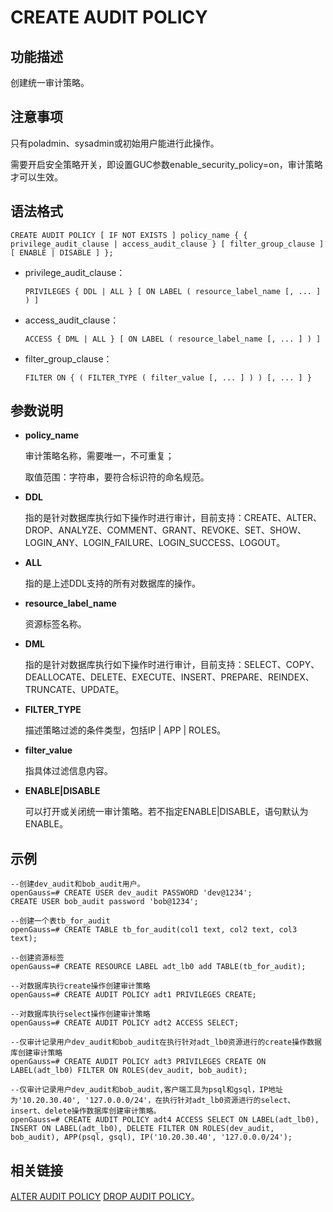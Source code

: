 # CREATE AUDIT POLICY

## 功能描述<a name="section1163224811518"></a>

创建统一审计策略。

## 注意事项<a name="zh-cn_topic_0059777586_s0bb17f15d73a4d978ef028b2686e0f7a"></a>

只有poladmin、sysadmin或初始用户能进行此操作。

需要开启安全策略开关，即设置GUC参数enable\_security\_policy=on，审计策略才可以生效。

## 语法格式<a name="zh-cn_topic_0059777586_sa46c661c13834b8389614f75e47a3efa"></a>

```
CREATE AUDIT POLICY [ IF NOT EXISTS ] policy_name { { privilege_audit_clause | access_audit_clause } [ filter_group_clause ] [ ENABLE | DISABLE ] };
```

-   privilege\_audit\_clause：

    ```
    PRIVILEGES { DDL | ALL } [ ON LABEL ( resource_label_name [, ... ] ) ]
    ```

-   access\_audit\_clause：

    ```
    ACCESS { DML | ALL } [ ON LABEL ( resource_label_name [, ... ] ) ]
    ```


-   filter\_group\_clause：

    ```
    FILTER ON { ( FILTER_TYPE ( filter_value [, ... ] ) ) [, ... ] }
    ```


## 参数说明<a name="section2852173114389"></a>

-   **policy\_name**

    审计策略名称，需要唯一，不可重复；

    取值范围：字符串，要符合标识符的命名规范。

-   **DDL**

    指的是针对数据库执行如下操作时进行审计，目前支持：CREATE、ALTER、DROP、ANALYZE、COMMENT、GRANT、REVOKE、SET、SHOW、LOGIN\_ANY、LOGIN\_FAILURE、LOGIN\_SUCCESS、LOGOUT。

-   **ALL**

    指的是上述DDL支持的所有对数据库的操作。

-   **resource\_label\_name**

    资源标签名称。

-   **DML**

    指的是针对数据库执行如下操作时进行审计，目前支持：SELECT、COPY、DEALLOCATE、DELETE、EXECUTE、INSERT、PREPARE、REINDEX、TRUNCATE、UPDATE。


-   **FILTER\_TYPE**

    描述策略过滤的条件类型，包括IP | APP | ROLES。

-   **filter\_value**

    指具体过滤信息内容。


-   **ENABLE|DISABLE**

    可以打开或关闭统一审计策略。若不指定ENABLE|DISABLE，语句默认为ENABLE。


## 示例<a name="section7854941155112"></a>

```
--创建dev_audit和bob_audit用户。
openGauss=# CREATE USER dev_audit PASSWORD 'dev@1234';
CREATE USER bob_audit password 'bob@1234';

--创建一个表tb_for_audit
openGauss=# CREATE TABLE tb_for_audit(col1 text, col2 text, col3 text);

--创建资源标签
openGauss=# CREATE RESOURCE LABEL adt_lb0 add TABLE(tb_for_audit);

--对数据库执行create操作创建审计策略
openGauss=# CREATE AUDIT POLICY adt1 PRIVILEGES CREATE;

--对数据库执行select操作创建审计策略
openGauss=# CREATE AUDIT POLICY adt2 ACCESS SELECT;

--仅审计记录用户dev_audit和bob_audit在执行针对adt_lb0资源进行的create操作数据库创建审计策略
openGauss=# CREATE AUDIT POLICY adt3 PRIVILEGES CREATE ON LABEL(adt_lb0) FILTER ON ROLES(dev_audit, bob_audit);

--仅审计记录用户dev_audit和bob_audit,客户端工具为psql和gsql，IP地址为'10.20.30.40', '127.0.0.0/24'，在执行针对adt_lb0资源进行的select、insert、delete操作数据库创建审计策略。
openGauss=# CREATE AUDIT POLICY adt4 ACCESS SELECT ON LABEL(adt_lb0), INSERT ON LABEL(adt_lb0), DELETE FILTER ON ROLES(dev_audit, bob_audit), APP(psql, gsql), IP('10.20.30.40', '127.0.0.0/24');
```

## 相关链接<a name="zh-cn_topic_0059778277_s4693856e1f6240dc98de7d6faf52f136"></a>

[ALTER AUDIT POLICY](ALTER-AUDIT-POLICY.md) [DROP AUDIT POLICY](DROP-AUDIT-POLICY.md)。

